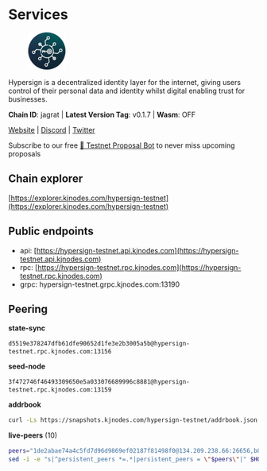 # Services

<figure><img src="https://raw.githubusercontent.com/kj89/cosmos-images/main/logos/hypersign.png" alt=""><figcaption></figcaption></figure>

Hypersign is a decentralized identity layer for the internet, giving  users control of their personal data and identity whilst digital  enabling trust for businesses.

**Chain ID**: jagrat | **Latest Version Tag**: v0.1.7 | **Wasm**: OFF

[Website](https://hypersign.id) | [Discord](https://discord.gg/DmuUjMrHVw) | [Twitter](https://twitter.com/hypersignchain)



Subscribe to our free [🤖 Testnet Proposal Bot](https://t.me/kjnodes_testnet_proposal_bot) to never miss upcoming proposals


## Chain explorer
[https://explorer.kjnodes.com/hypersign-testnet](https://explorer.kjnodes.com/hypersign-testnet)

## Public endpoints

* api: [https://hypersign-testnet.api.kjnodes.com](https://hypersign-testnet.api.kjnodes.com)
* rpc: [https://hypersign-testnet.rpc.kjnodes.com](https://hypersign-testnet.rpc.kjnodes.com)
* grpc: hypersign-testnet.grpc.kjnodes.com:13190

## Peering

**state-sync**

```text
d5519e378247dfb61dfe90652d1fe3e2b3005a5b@hypersign-testnet.rpc.kjnodes.com:13156
```

**seed-node**

```text
3f472746f46493309650e5a033076689996c8881@hypersign-testnet.rpc.kjnodes.com:13159
```

**addrbook**
```bash
curl -Ls https://snapshots.kjnodes.com/hypersign-testnet/addrbook.json > $HOME/.hid-node/config/addrbook.json
```

**live-peers** (10)
```bash
peers="1de2abae74a4c5fd7d96d9869ef02187f81498f0@134.209.238.66:26656,b09953bd16cdb17576c4fc356e39773a8e500133@149.202.73.104:11456,bbbd2b6da27d29648b4a429885601d8a024633f8@46.166.172.249:31656,2641ddcf28d8adf448edb573de1efba0b6971d9e@178.154.222.128:26656,d5519e378247dfb61dfe90652d1fe3e2b3005a5b@65.109.68.190:13156,d7c9b9a3c3a6c5f4ccdfb37a8358755b277271c1@3.110.226.164:26656,56615e02aa90e35a20a1fc4c46e78bb00956f07b@192.118.76.199:26681,52eee2c34150d621312087e49f118969472ba55f@149.102.137.192:26656,17befe8d02039c5b0f4489d22fcfe768cb35a035@209.145.53.163:10656,fd06a873c4172105925ed89e632ff3f369740eed@18.188.21.237:26656"
sed -i -e "s|^persistent_peers *=.*|persistent_peers = \"$peers\"|" $HOME/.hid-node/config/config.toml
```

